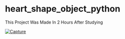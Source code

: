 # heart_shape_object_python
This Project Was Made In 2 Hours After Studying

<a href="https://ibb.co/6BZvrJ6"><img src="https://i.ibb.co/gV7vmFs/Capture.png" alt="Capture" border="0"></a>
